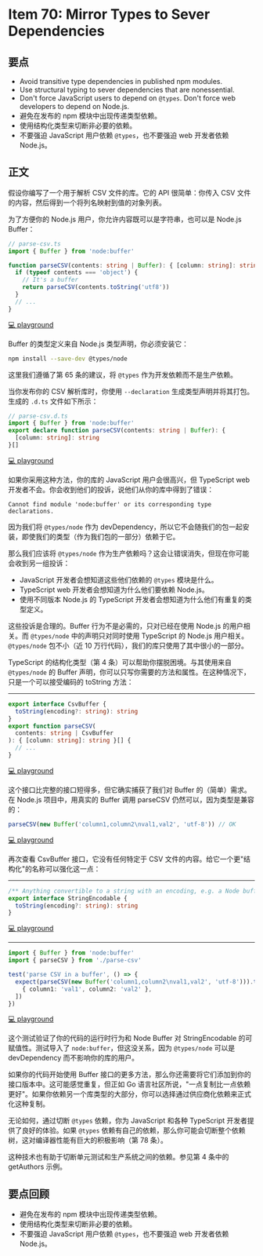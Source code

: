 # Item 70: Mirror Types to Sever Dependencies

## 要点

- Avoid transitive type dependencies in published npm modules.
- Use structural typing to sever dependencies that are nonessential.
- Don't force JavaScript users to depend on `@types`. Don't force web developers to depend on Node.js.
- 避免在发布的 npm 模块中出现传递类型依赖。
- 使用结构化类型来切断非必要的依赖。
- 不要强迫 JavaScript 用户依赖 `@types`，也不要强迫 web 开发者依赖 Node.js。

## 正文

假设你编写了一个用于解析 CSV 文件的库。它的 API 很简单：你传入 CSV 文件的内容，然后得到一个将列名映射到值的对象列表。

为了方便你的 Node.js 用户，你允许内容既可以是字符串，也可以是 Node.js Buffer：

```ts
// parse-csv.ts
import { Buffer } from 'node:buffer'

function parseCSV(contents: string | Buffer): { [column: string]: string }[] {
  if (typeof contents === 'object') {
    // It's a buffer
    return parseCSV(contents.toString('utf8'))
  }
  // ...
}
```

[💻 playground](https://www.typescriptlang.org/play/?ts=5.4.5#code/PTAEAcEMCcGcFMC0BjWA3AdAF1gKAJYC24A9tFqAN4BCArgGb3zQC+o90JhoA5AHYkAJvABcAIwZNoPANy5c9Wn2RZ8JPhBgIAwgGUAagApk6rPD44RoWFmj4+Ac1AAfUHUbMAlFcoBtEwA2tIR8VjZ2jgC6Ybb2Diy+kaBUuMn49KCGWACe4PAkGSYW5jigALwVvCRiAFbwKjyeKcnJIKAAklg8sKCQoBIe0Kkt0PBYtNAaUHDwekZFZhaw2CS6sY6GPLRY9AAcjZ5yySzDbdoA8gCyAAoASgCiurrDo+OToIlHoG33AHIAIrgTrggA)

Buffer 的类型定义来自 Node.js 类型声明，你必须安装它：

```bash
npm install --save-dev @types/node
```

这里我们遵循了第 65 条的建议，将 `@types` 作为开发依赖而不是生产依赖。

当你发布你的 CSV 解析库时，你使用 `--declaration` 生成类型声明并将其打包。生成的 `.d.ts` 文件如下所示：

```ts
// parse-csv.d.ts
import { Buffer } from 'node:buffer'
export declare function parseCSV(contents: string | Buffer): {
  [column: string]: string
}[]
```

[💻 playground](https://www.typescriptlang.org/play/?ts=5.4.5#code/PTAEAcEMCcGcFMC0BjWA3AdAEwwF1gFACWAtuAPbS6gDeoAQgK4Bmz80oAvqM9OSaADkAO3JZ4ALgBGLNtEEBuAvAAeFKqHHIANjHg9Gw5LiLlhEGAgDCAZQBqACmRnc8YfgmhYuaEWEBzUAAfBll2AEpPGgJQWNAAbWdtRhJhT29fAIBddJ8-fyVOeKylIA)

如果你采用这种方法，你的库的 JavaScript 用户会很高兴，但 TypeScript web 开发者不会。你会收到他们的投诉，说他们从你的库中得到了错误：

```
Cannot find module 'node:buffer' or its corresponding type declarations.
```

因为我们将 `@types/node` 作为 devDependency，所以它不会随我们的包一起安装，即使我们的类型（作为我们包的一部分）依赖于它。

那么我们应该将 `@types/node` 作为生产依赖吗？这会让错误消失，但现在你可能会收到另一组投诉：

- JavaScript 开发者会想知道这些他们依赖的 `@types` 模块是什么。
- TypeScript web 开发者会想知道为什么他们要依赖 Node.js。
- 使用不同版本 Node.js 的 TypeScript 开发者会想知道为什么他们有重复的类型定义。

这些投诉是合理的。Buffer 行为不是必需的，只对已经在使用 Node.js 的用户相关。而 `@types/node` 中的声明只对同时使用 TypeScript 的 Node.js 用户相关。`@types/node` 包不小（近 10 万行代码），我们的库只使用了其中很小的一部分。

TypeScript 的结构化类型（第 4 条）可以帮助你摆脱困境。与其使用来自 `@types/node` 的 Buffer 声明，你可以只写你需要的方法和属性。在这种情况下，只是一个可以接受编码的 toString 方法：

---

```ts
export interface CsvBuffer {
  toString(encoding?: string): string
}
export function parseCSV(
  contents: string | CsvBuffer
): { [column: string]: string }[] {
  // ...
}
```

[💻 playground](https://www.typescriptlang.org/play/?ts=5.4.5#code/KYDwDg9gTgLgBASwHY2FAZgQwMbDgYQGcA3AIQFd1004BvAKDjhggGUYpkBzACmCWwQAJtwD8ALjiEO3AJSTpnJFwDc9AL71QkWHHTkBMBBCRwwmKIWD5WANR6M4glPxiEFM5XAA+BEhSo0enk6AG1BABtyAFskDyUuAF147nVQxKYGJgB6bIIAeQBZAAUAJQBRVlZHKGAYcihTdLUcvPKAOQARDXp6c0trOx4kYAB3OADqKB4AIkiYpABGABp52IAmAB0kYkwIld2I9ZnluBnyGHQAWgAOGdlZFVa4fIBpeiA)

这个接口比完整的接口短得多，但它确实捕获了我们对 Buffer 的（简单）需求。在 Node.js 项目中，用真实的 Buffer 调用 parseCSV 仍然可以，因为类型是兼容的：

```ts
parseCSV(new Buffer('column1,column2\nval1,val2', 'utf-8')) // OK
```

[💻 playground](https://www.typescriptlang.org/play/?ts=5.4.5#code/KYDwDg9gTgLgBASwHY2FAZgQwMbDgYQGcA3AIQFd1004BvAKDjhggGUYpkBzACmCWwQAJtwD8ALjiEO3AJSTpnJFwDc9AL71QkWHHTkBMBBCRwwmKIWD5WANR6M4glPxiEFM5XAA+BEhSo0enk6AG1BABtyAFskDyUuAF147nVQxKYGJgB6bIIAeQBZAAUAJQBRVlZHKGAYcihTdLUcvPKAOQARDXp6c0trOx4kYAB3OADqKB4AIkiYpABGABp52IAmAB0kYkwIld2I9ZnluBnyGHQAWgAOGdlZFVa4fIBpeiA)

再次查看 CsvBuffer 接口，它没有任何特定于 CSV 文件的内容。给它一个更"结构化"的名称可以强化这一点：

---

```ts
/** Anything convertible to a string with an encoding, e.g. a Node buffer. */
export interface StringEncodable {
  toString(encoding?: string): string
}
```

[💻 playground](https://www.typescriptlang.org/play/?ts=5.4.5#code/PQKhAIEEDsE8BcAWBLaBzcBjA9tAbgKYBO8yARgDYHjzbgCG4AzvEahgO7JIPTgHQcAE3YAafgDo0EhuABy2IdTIBXAGZriMkMABQBAB4AHbCXCp4xNfUzUAyq3YBRQYvqVqAb13ga2B2zoABQCwuwA-ABczI7oAJTRLIFoANy6AL66QA)

---

```ts
import { Buffer } from 'node:buffer'
import { parseCSV } from './parse-csv'

test('parse CSV in a buffer', () => {
  expect(parseCSV(new Buffer('column1,column2\nval1,val2', 'utf-8'))).toEqual([
    { column1: 'val1', column2: 'val2' },
  ])
})
```

[💻 playground](https://www.typescriptlang.org/play/?ts=5.4.5#code/JYWwDg9gTgLgBAbwEIFcBmaCmUC+c1QQhwDkAdhACaYBcARullCQNwBQoksiYAhlAGdMAYQDKANTwEipAHQB6PoMwBaAMYCAbqzZsYmATAAUJJULhjxcYGTi84DDNhIAaOEYCUcALwA+RGxwcJgAHmCYasaBQXBmIhJGZJgA7nCoTlBGAERqEAA2KCBkAIwuuQVFAEwAOmSavHml9XmVWW5ZKDBoKgAcWR4e0R6yMBAAogCOKA1G0UEA2gjlhSU0pM3FrnDLVWskzZUkOAC6Q+w4HuxAA)

这个测试验证了你的代码的运行时行为和 Node Buffer 对 StringEncodable 的可赋值性。测试导入了 `node:buffer`，但这没关系，因为 `@types/node` 可以是 devDependency 而不影响你的库的用户。

如果你的代码开始使用 Buffer 接口的更多方法，那么你还需要将它们添加到你的接口版本中。这可能感觉重复，但正如 Go 语言社区所说，"一点复制比一点依赖更好"。如果你依赖另一个库类型的大部分，你可以选择通过供应商化依赖来正式化这种复制。

无论如何，通过切断 `@types` 依赖，你为 JavaScript 和各种 TypeScript 开发者提供了良好的体验。如果 `@types` 依赖有自己的依赖，那么你可能会切断整个依赖树，这对编译器性能有巨大的积极影响（第 78 条）。

这种技术也有助于切断单元测试和生产系统之间的依赖。参见第 4 条中的 getAuthors 示例。

## 要点回顾

- 避免在发布的 npm 模块中出现传递类型依赖。
- 使用结构化类型来切断非必要的依赖。
- 不要强迫 JavaScript 用户依赖 `@types`，也不要强迫 web 开发者依赖 Node.js。
